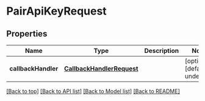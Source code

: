 # PairApiKeyRequest

## Properties

|Name | Type | Description | Notes|
|------------ | ------------- | ------------- | -------------|
|**callbackHandler** | [**CallbackHandlerRequest**](CallbackHandlerRequest.md) |  | [optional] [default to undefined]|




[[Back to top]](#) [[Back to API list]](../../README.md#documentation-for-api-endpoints) [[Back to Model list]](../../README.md#documentation-for-models) [[Back to README]](../../README.md)
